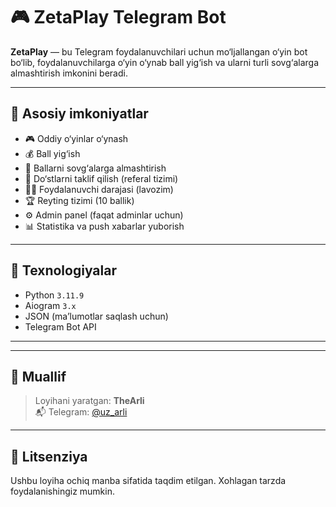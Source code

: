 # 🎮 ZetaPlay Telegram Bot

**ZetaPlay** — bu Telegram foydalanuvchilari uchun mo‘ljallangan o‘yin bot bo‘lib, foydalanuvchilarga o‘yin o‘ynab ball yig‘ish va ularni turli sovg‘alarga almashtirish imkonini beradi.

---

## 🚀 Asosiy imkoniyatlar

- 🎮 Oddiy o‘yinlar o‘ynash
- 💰 Ball yig‘ish
- 🎁 Ballarni sovg‘alarga almashtirish
- 🤝 Do‘stlarni taklif qilish (referal tizimi)
- 🧑‍💼 Foydalanuvchi darajasi (lavozim)
- 🏆 Reyting tizimi (10 ballik)
- ⚙️ Admin panel (faqat adminlar uchun)
- 📊 Statistika va push xabarlar yuborish

---

## 🧩 Texnologiyalar

- Python `3.11.9`
- Aiogram `3.x`
- JSON (ma’lumotlar saqlash uchun)
- Telegram Bot API

---


---

## 👤 Muallif

> Loyihani yaratgan: **TheArli**  
> 📬 Telegram: [@uz_arli](https://t.me/uz_arli)

---

## 📜 Litsenziya

Ushbu loyiha ochiq manba sifatida taqdim etilgan. Xohlagan tarzda foydalanishingiz mumkin.
